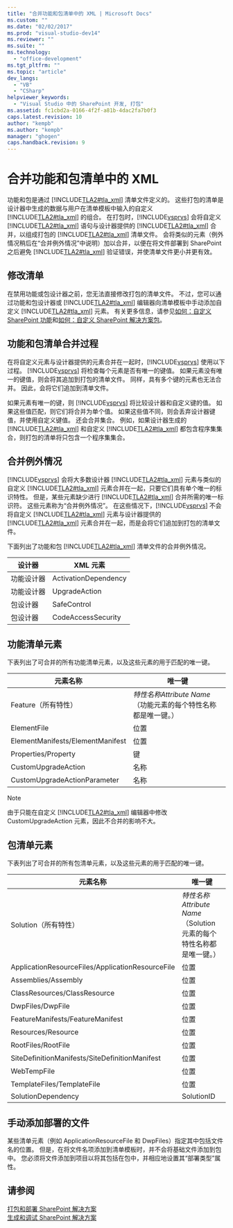 ```yaml
---
title: "合并功能和包清单中的 XML | Microsoft Docs"
ms.custom: ""
ms.date: "02/02/2017"
ms.prod: "visual-studio-dev14"
ms.reviewer: ""
ms.suite: ""
ms.technology: 
  - "office-development"
ms.tgt_pltfrm: ""
ms.topic: "article"
dev_langs: 
  - "VB"
  - "CSharp"
helpviewer_keywords: 
  - "Visual Studio 中的 SharePoint 开发, 打包"
ms.assetid: fc1cbd2a-0166-4f2f-a81b-4dac2fa7b0f3
caps.latest.revision: 10
author: "kempb"
ms.author: "kempb"
manager: "ghogen"
caps.handback.revision: 9
---
```

# 合并功能和包清单中的 XML
  功能和包是通过 [!INCLUDE[TLA2#tla_xml](../sharepoint/includes/tla2sharptla-xml-md.md)] 清单文件定义的。  这些打包的清单是设计器中生成的数据与用户在清单模板中输入的自定义 [!INCLUDE[TLA2#tla_xml](../sharepoint/includes/tla2sharptla-xml-md.md)] 的组合。  在打包时，[!INCLUDE[vsprvs](../sharepoint/includes/vsprvs-md.md)] 会将自定义 [!INCLUDE[TLA2#tla_xml](../sharepoint/includes/tla2sharptla-xml-md.md)] 语句与设计器提供的 [!INCLUDE[TLA2#tla_xml](../sharepoint/includes/tla2sharptla-xml-md.md)] 合并，以组成打包的 [!INCLUDE[TLA2#tla_xml](../sharepoint/includes/tla2sharptla-xml-md.md)] 清单文件。  会将类似的元素（例外情况稍后在“合并例外情况”中说明）加以合并，以便在将文件部署到 SharePoint 之后避免 [!INCLUDE[TLA2#tla_xml](../sharepoint/includes/tla2sharptla-xml-md.md)] 验证错误，并使清单文件更小并更有效。  
  
## 修改清单  
 在禁用功能或包设计器之前，您无法直接修改打包的清单文件。  不过，您可以通过功能和包设计器或 [!INCLUDE[TLA2#tla_xml](../sharepoint/includes/tla2sharptla-xml-md.md)] 编辑器向清单模板中手动添加自定义 [!INCLUDE[TLA2#tla_xml](../sharepoint/includes/tla2sharptla-xml-md.md)] 元素。  有关更多信息，请参见[如何：自定义 SharePoint 功能](../sharepoint/how-to-customize-a-sharepoint-feature.md)和[如何：自定义 SharePoint 解决方案包](../sharepoint/how-to-customize-a-sharepoint-solution-package.md)。  
  
## 功能和包清单合并过程  
 在将自定义元素与设计器提供的元素合并在一起时，[!INCLUDE[vsprvs](../sharepoint/includes/vsprvs-md.md)] 使用以下过程。  [!INCLUDE[vsprvs](../sharepoint/includes/vsprvs-md.md)] 将检查每个元素是否有唯一的键值。  如果元素没有唯一的键值，则会将其追加到打包的清单文件。  同样，具有多个键的元素也无法合并。  因此，会将它们追加到清单文件。  
  
 如果元素有唯一的键，则 [!INCLUDE[vsprvs](../sharepoint/includes/vsprvs-md.md)] 将比较设计器和自定义键的值。  如果这些值匹配，则它们将合并为单个值。  如果这些值不同，则会丢弃设计器键值，并使用自定义键值。  还会合并集合。  例如，如果设计器生成的 [!INCLUDE[TLA2#tla_xml](../sharepoint/includes/tla2sharptla-xml-md.md)] 和自定义 [!INCLUDE[TLA2#tla_xml](../sharepoint/includes/tla2sharptla-xml-md.md)] 都包含程序集集合，则打包的清单将只包含一个程序集集合。  
  
## 合并例外情况  
 [!INCLUDE[vsprvs](../sharepoint/includes/vsprvs-md.md)] 会将大多数设计器 [!INCLUDE[TLA2#tla_xml](../sharepoint/includes/tla2sharptla-xml-md.md)] 元素与类似的自定义 [!INCLUDE[TLA2#tla_xml](../sharepoint/includes/tla2sharptla-xml-md.md)] 元素合并在一起，只要它们具有单个唯一的标识特性。  但是，某些元素缺少进行 [!INCLUDE[TLA2#tla_xml](../sharepoint/includes/tla2sharptla-xml-md.md)] 合并所需的唯一标识符。  这些元素称为“合并例外情况”。  在这些情况下，[!INCLUDE[vsprvs](../sharepoint/includes/vsprvs-md.md)] 不会将自定义 [!INCLUDE[TLA2#tla_xml](../sharepoint/includes/tla2sharptla-xml-md.md)] 元素与设计器提供的 [!INCLUDE[TLA2#tla_xml](../sharepoint/includes/tla2sharptla-xml-md.md)] 元素合并在一起，而是会将它们追加到打包的清单文件。  
  
 下面列出了功能和包 [!INCLUDE[TLA2#tla_xml](../sharepoint/includes/tla2sharptla-xml-md.md)] 清单文件的合并例外情况。  
  
|设计器|XML 元素|  
|---------|------------|  
|功能设计器|ActivationDependency|  
|功能设计器|UpgradeAction|  
|包设计器|SafeControl|  
|包设计器|CodeAccessSecurity|  
  
## 功能清单元素  
 下表列出了可合并的所有功能清单元素，以及这些元素的用于匹配的唯一键。  
  
|元素名称|唯一键|  
|----------|---------|  
|Feature（所有特性）|*特性名称Attribute Name*（功能元素的每个特性名称都是唯一键。）|  
|ElementFile|位置|  
|ElementManifests\/ElementManifest|位置|  
|Properties\/Property|键|  
|CustomUpgradeAction|名称|  
|CustomUpgradeActionParameter|名称|  
  
> [!NOTE]  
>  由于只能在自定义 [!INCLUDE[TLA2#tla_xml](../sharepoint/includes/tla2sharptla-xml-md.md)] 编辑器中修改 CustomUpgradeAction 元素，因此不合并的影响不大。  
  
## 包清单元素  
 下表列出了可合并的所有包清单元素，以及这些元素的用于匹配的唯一键。  
  
|元素名称|唯一键|  
|----------|---------|  
|Solution（所有特性）|*特性名称Attribute Name*（Solution 元素的每个特性名称都是唯一键。）|  
|ApplicationResourceFiles\/ApplicationResourceFile|位置|  
|Assemblies\/Assembly|位置|  
|ClassResources\/ClassResource|位置|  
|DwpFiles\/DwpFile|位置|  
|FeatureManifests\/FeatureManifest|位置|  
|Resources\/Resource|位置|  
|RootFiles\/RootFile|位置|  
|SiteDefinitionManifests\/SiteDefinitionManifest|位置|  
|WebTempFile|位置|  
|TemplateFiles\/TemplateFile|位置|  
|SolutionDependency|SolutionID|  
  
## 手动添加部署的文件  
 某些清单元素（例如 ApplicationResourceFile 和 DwpFiles）指定其中包括文件名的位置。  但是，在将文件名项添加到清单模板时，并不会将基础文件添加到包中。  您必须将文件添加到项目以将其包括在包中，并相应地设置其“部署类型”属性。  
  
## 请参阅  
 [打包和部署 SharePoint 解决方案](../sharepoint/packaging-and-deploying-sharepoint-solutions.md)   
 [生成和调试 SharePoint 解决方案](../sharepoint/building-and-debugging-sharepoint-solutions.md)  
  
  